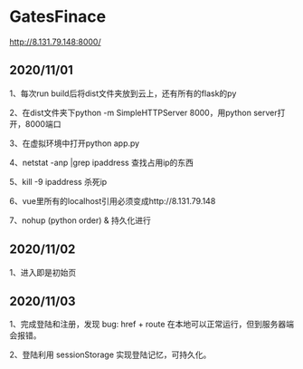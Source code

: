 # GatesFinace

http://8.131.79.148:8000/

## 2020/11/01

1、每次run build后将dist文件夹放到云上，还有所有的flask的py

2、在dist文件夹下python -m SimpleHTTPServer 8000，用python server打开，8000端口

3、在虚拟环境中打开python app.py

4、netstat -anp |grep ipaddress 查找占用ip的东西

5、kill -9 ipaddress 杀死ip

6、vue里所有的localhost引用必须变成http://8.131.79.148

7、nohup (python order) & 持久化进行

## 2020/11/02

1、进入即是初始页

## 2020/11/03

1、完成登陆和注册，发现 bug: href + route 在本地可以正常运行，但到服务器端会报错。

2、登陆利用 sessionStorage 实现登陆记忆，可持久化。
